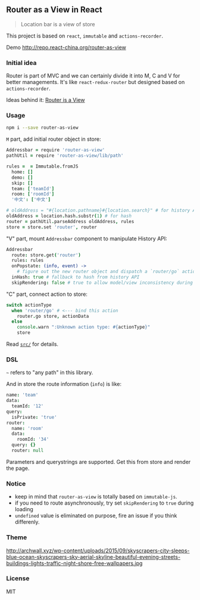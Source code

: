 
Router as a View in React
----

> Location bar is a view of store

This project is based on `react`, `immutable` and `actions-recorder`.

Demo http://repo.react-china.org/router-as-view

### Initial idea

Router is part of MVC and we can certainly divide it into M, C and V for better managements.
It's like `react-redux-router` but designed based on `actions-recorder`.

Ideas behind it: [Router is a View](https://hashnode.com/post/router-is-a-view-cil5959bn00kqa653p0y42gpu)

### Usage

```bash
npm i --save router-as-view
```

`M` part, add initial router object in store:

```coffee
Addressbar = require 'router-as-view'
pathUtil = require 'router-as-view/lib/path'

rules =  = Immutable.fromJS
  home: []
  demo: []
  skip: []
  team: ['teamId']
  room: ['roomId']
  '中文': ['中文']

# oldAddress = "#{location.pathname}#{location.search}" # for history API
oldAddress = location.hash.substr(1) # for hash
router = pathUtil.parseAddress oldAddress, rules
store = store.set 'router', router
```

"V" part, mount `Addressbar` component to manipulate History API:

```coffee
Addressbar
  route: store.get('router')
  rules: rules
  onPopstate: (info, event) ->
    # figure out the new router object and dispatch a `router/go` action
  inHash: true # fallback to hash from history API
  skipRendering: false # true to allow model/view inconsistency during loading
```

"C" part, connect action to store:

```coffee
switch actionType
  when 'router/go' # <--- bind this action
    router.go store, actionData
  else
    console.warn ":Unknown action type: #{actionType}"
    store
```

Read [`src/`](https://github.com/jianliaoim/router-as-view/tree/master/src) for details.

### DSL

`~` refers to "any path" in this library.

And in store the route information (`info`) is like:

```coffee
name: 'team'
data:
  teamId: '12'
query:
  isPrivate: 'true'
router:
  name: 'room'
  data:
    roomId: '34'
  query: {}
  router: null
```

Parameters and querystrings are supported. Get this from store and render the page.

### Notice

* keep in mind that `router-as-view` is totally based on `immutable-js`.
* if you need to route asynchronously, try set `skipRendering` to `true` during loading
* `undefined` value is eliminated on purpose, fire an issue if you think differenly.

### Theme

http://archwall.xyz/wp-content/uploads/2015/09/skyscrapers-city-sleeps-blue-ocean-skyscrapers-sky-aerial-skyline-beautiful-evening-streets-buildings-lights-traffic-night-shore-free-wallpapers.jpg

### License

MIT

